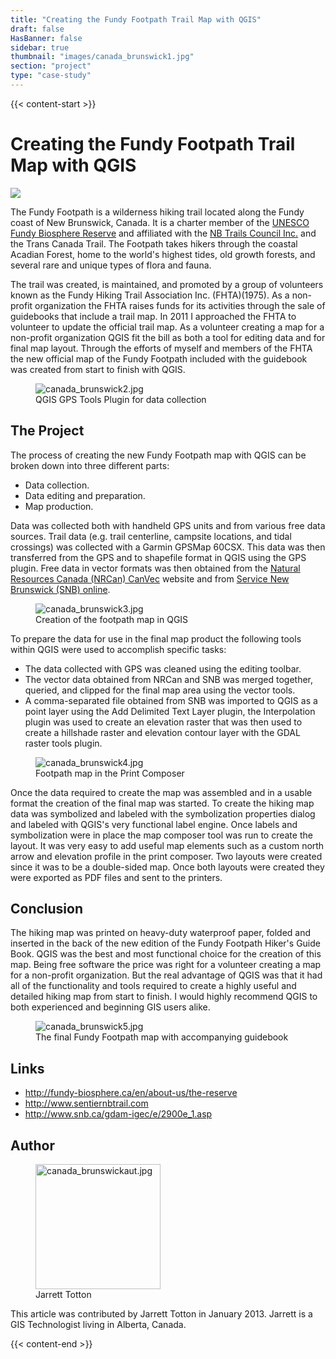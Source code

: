 ```yaml
---
title: "Creating the Fundy Footpath Trail Map with QGIS"
draft: false
HasBanner: false
sidebar: true
thumbnail: "images/canada_brunswick1.jpg"
section: "project"
type: "case-study"
---
```

{{< content-start >}}

# Creating the Fundy Footpath Trail Map with QGIS

![](../images/canada_brunswick1.jpg)

The Fundy Footpath is a wilderness hiking trail located along the Fundy coast of New Brunswick, Canada. It is a charter member of the [UNESCO Fundy Biosphere Reserve](http://fundy-biosphere.ca/en/about-us/the-reserve) and affiliated with the [NB Trails Council Inc.](http://www.sentiernbtrail.com/) and the Trans Canada Trail. The Footpath takes hikers through the coastal Acadian Forest, home to the world's highest tides, old growth forests, and several rare and unique types of flora and fauna.

The trail was created, is maintained, and promoted by a group of volunteers known as the Fundy Hiking Trail Association Inc. (FHTA)(1975). As a non-profit organization the FHTA raises funds for its activities through the sale of guidebooks that include a trail map. In 2011 I approached the FHTA to volunteer to update the official trail map. As a volunteer creating a map for a non-profit organization QGIS fit the bill as both a tool for editing data and for final map layout. Through the efforts of myself and members of the FHTA the new official map of the Fundy Footpath included with the guidebook was created from start to finish with QGIS.

<figure>
<img src="../images/canada_brunswick2.jpg" class="align-right" alt="canada_brunswick2.jpg" />
<figcaption>QGIS GPS Tools Plugin for data collection</figcaption>
</figure>

## The Project

The process of creating the new Fundy Footpath map with QGIS can be broken down into three different parts:

-   Data collection.
-   Data editing and preparation.
-   Map production.

Data was collected both with handheld GPS units and from various free data sources. Trail data (e.g. trail centerline, campsite locations, and tidal crossings) was collected with a Garmin GPSMap 60CSX. This data was then transferred from the GPS and to shapefile format in QGIS using the GPS plugin. Free data in vector formats was then obtained from the [Natural Resources Canada (NRCan) CanVec](http://geogratis.cgdi.gc.ca/geogratis/en/product/search.do?id=5460AA9D-54CD-8349-C95E-1A4D03172FDF) website and from [Service New Brunswick (SNB) online](http://www.snb.ca/gdam-igec/e/2900e_1.asp).

<figure>
<img src="../images/canada_brunswick3.jpg" class="align-right" alt="canada_brunswick3.jpg" />
<figcaption>Creation of the footpath map in QGIS</figcaption>
</figure>

To prepare the data for use in the final map product the following tools within QGIS were used to accomplish specific tasks:

-   The data collected with GPS was cleaned using the editing toolbar.
-   The vector data obtained from NRCan and SNB was merged together, queried, and clipped for the final map area using the vector tools.
-   A comma-separated file obtained from SNB was imported to QGIS as a point layer using the Add Delimited Text Layer plugin, the Interpolation plugin was used to create an elevation raster that was then used to create a hillshade raster and elevation contour layer with the GDAL raster tools plugin.

<figure>
<img src="../images/canada_brunswick4.jpg" class="align-right" alt="canada_brunswick4.jpg" />
<figcaption>Footpath map in the Print Composer</figcaption>
</figure>

Once the data required to create the map was assembled and in a usable format the creation of the final map was started. To create the hiking map data was symbolized and labeled with the symbolization properties dialog and labeled with QGIS's very functional label engine. Once labels and symbolization were in place the map composer tool was run to create the layout. It was very easy to add useful map elements such as a custom north arrow and elevation profile in the print composer. Two layouts were created since it was to be a double-sided map. Once both layouts were created they were exported as PDF files and sent to the printers.

## Conclusion

The hiking map was printed on heavy-duty waterproof paper, folded and inserted in the back of the new edition of the Fundy Footpath Hiker's Guide Book. QGIS was the best and most functional choice for the creation of this map. Being free software the price was right for a volunteer creating a map for a non-profit organization. But the real advantage of QGIS was that it had all of the functionality and tools required to create a highly useful and detailed hiking map from start to finish. I would highly recommend QGIS to both experienced and beginning GIS users alike.

<figure>
<img src="../images/canada_brunswick5.jpg" class="align-right" alt="canada_brunswick5.jpg" />
<figcaption>The final Fundy Footpath map with accompanying guidebook</figcaption>
</figure>

## Links

-   <http://fundy-biosphere.ca/en/about-us/the-reserve>
-   <http://www.sentiernbtrail.com>
-   <http://www.snb.ca/gdam-igec/e/2900e_1.asp>

## Author

<figure>
<img src="../images/canada_brunswickaut.jpg" class="align-left" height="200" alt="canada_brunswickaut.jpg" />
<figcaption>Jarrett Totton</figcaption>
</figure>

This article was contributed by Jarrett Totton in January 2013. Jarrett is a GIS Technologist living in Alberta, Canada.

{{< content-end >}}
